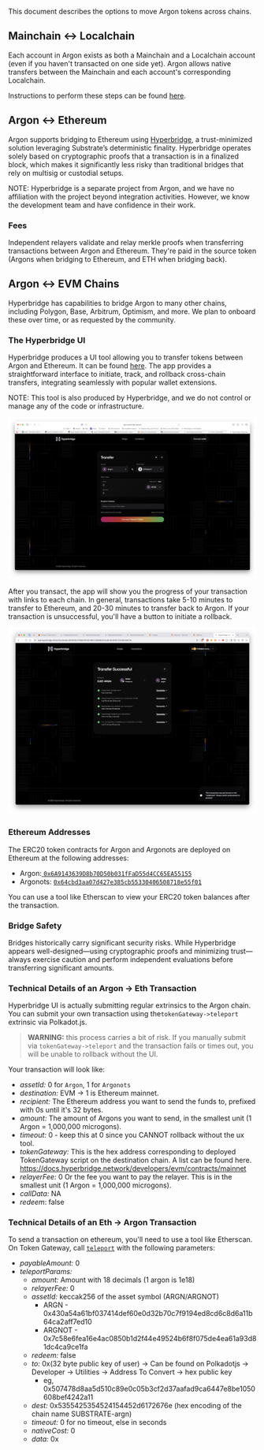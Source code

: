 This document describes the options to move Argon tokens across chains.

## Mainchain <-> Localchain

Each account in Argon exists as both a Mainchain and a Localchain account (even if you haven't transacted on one side
yet). Argon allows native transfers between the Mainchain and each account's corresponding Localchain.

Instructions to perform these steps can be found [here](./localchain.md#creating-a-localchain).

## Argon <-> Ethereum

Argon supports bridging to Ethereum using [Hyperbridge](https://hyperbridge.network), a trust-minimized solution
leveraging Substrate’s deterministic finality. Hyperbridge operates solely based on cryptographic proofs that a
transaction is in a finalized block, which makes it significantly less risky than traditional bridges that rely on
multisig or custodial setups.

NOTE: Hyperbridge is a separate project from Argon, and we have no affiliation with the project beyond integration
activities. However, we know the development team and have confidence in their work.

### Fees

Independent relayers validate and relay merkle proofs when transferring transactions between Argon and Ethereum. They're
paid in the source token (Argons when bridging to Ethereum, and ETH when bridging back).

## Argon <-> EVM Chains

Hyperbridge has capabilities to bridge Argon to many other chains, including Polygon, Base, Arbitrum, Optimism, and
more. We plan to onboard these over time, or as requested by the community.

### The Hyperbridge UI

Hyperbridge produces a UI tool allowing you to transfer tokens between Argon and Ethereum. It can be
found [here](https://app.hyperbridge.network). The app provides a straightforward interface to initiate, track, and
rollback cross-chain transfers, integrating seamlessly with popular wallet extensions.

NOTE: This tool is also produced by Hyperbridge, and we do not control or manage any of the code or infrastructure.

![Hyperbridge ui](images/hyperbridge.png)

After you transact, the app will show you the progress of your transaction with links to each chain. In general,
transactions take 5-10 minutes to transfer to Ethereum, and 20-30 minutes to transfer back to Argon. If your transaction
is unsuccessful, you'll have a button to initiate a rollback.

![Hyperbridge flow](images/hyperbridge-flow.png)

### Ethereum Addresses

The ERC20 token contracts for Argon and Argonots are deployed on Ethereum at the following addresses:

- Argon:[
  `0x6A9143639D8b70D50b031fFaD55d4CC65EA55155`](https://etherscan.io/token/0x6A9143639D8b70D50b031fFaD55d4CC65EA55155)
- Argonots: [
  `0x64cbd3aa07d427e385cb55330406508718e55f01`](https://etherscan.io/token/0x64cbd3aa07d427e385cb55330406508718e55f01)

You can use a tool like Etherscan to view your ERC20 token balances after the transaction.

### Bridge Safety

Bridges historically carry significant security risks. While Hyperbridge appears well-designed—using cryptographic
proofs and minimizing trust—always exercise caution and perform independent evaluations before transferring significant
amounts.

### Technical Details of an Argon -> Eth Transaction

Hyperbridge UI is actually submitting regular extrinsics to the Argon chain. You can submit your own transaction using
the`tokenGateway->teleport` extrinsic via Polkadot.js.

> **WARNING:** this process carries a bit of risk. If you manually submit via `tokenGateway->teleport` and the
> transaction fails or times out, you will be unable to rollback without the UI.

Your transaction will look like:

- _assetId:_ 0 for `Argon`, 1 for `Argonots`
- _destination:_ EVM -> 1 is Ethereum mainnet.
- _recipient:_ The Ethereum address you want to send the funds to, prefixed with 0s until it's 32 bytes.
- _amount:_ The amount of Argons you want to send, in the smallest unit (1 Argon = 1,000,000 microgons).
- _timeout:_ 0 - keep this at 0 since you CANNOT rollback without the ux tool.
- _tokenGateway:_ This is the hex address corresponding to deployed TokenGateway script on the destination chain. A list
  can be found here. https://docs.hyperbridge.network/developers/evm/contracts/mainnet
- _relayerFee:_ 0 Or the fee you want to pay the relayer. This is in the smallest unit (1 Argon = 1,000,000 microgons).
- _callData:_ NA
- _redeem_: false

### Technical Details of an Eth -> Argon Transaction

To send a transaction on ethereum, you'll need to use a tool like Etherscan. On Token Gateway, call
[`teleport`](https://etherscan.io/address/0xFd413e3AFe560182C4471F4d143A96d3e259B6dE#writeContract#F8) with
the following parameters:

- _payableAmount:_ 0
- _teleportParams:_
  - _amount:_ Amount with 18 decimals (1 argon is 1e18)
  - _relayerFee:_ 0
  - _assetId:_ keccak256 of the asset symbol (ARGN/ARGNOT)
    - ARGN - 0x430a54a61bf037414def60e0d32b70c7f9194ed8cd6c8d6a11b64ca2aff7ed10
    - ARGNOT - 0x7c58e6fea16e4ac0850b1d2f44e49524b6f8f075de4ea61a93d81dc4ca9ce1fa
  - _redeem:_ false
  - _to:_ 0x(32 byte public key of user) -> Can be found on Polkadotjs -> Developer -> Utilities -> Address To
    Convert -> hex public key
    - eg, 0x507478d8aa5d510c89e0c05b3cf2d37aafad9ca6447e8be1050608bef4242a11
  - _dest:_ 0x5355425354524154452d6172676e (hex encoding of the chain name SUBSTRATE-argn)
  - _timeout:_ 0 for no timeout, else in seconds
  - _nativeCost:_ 0
  - _data:_ 0x
